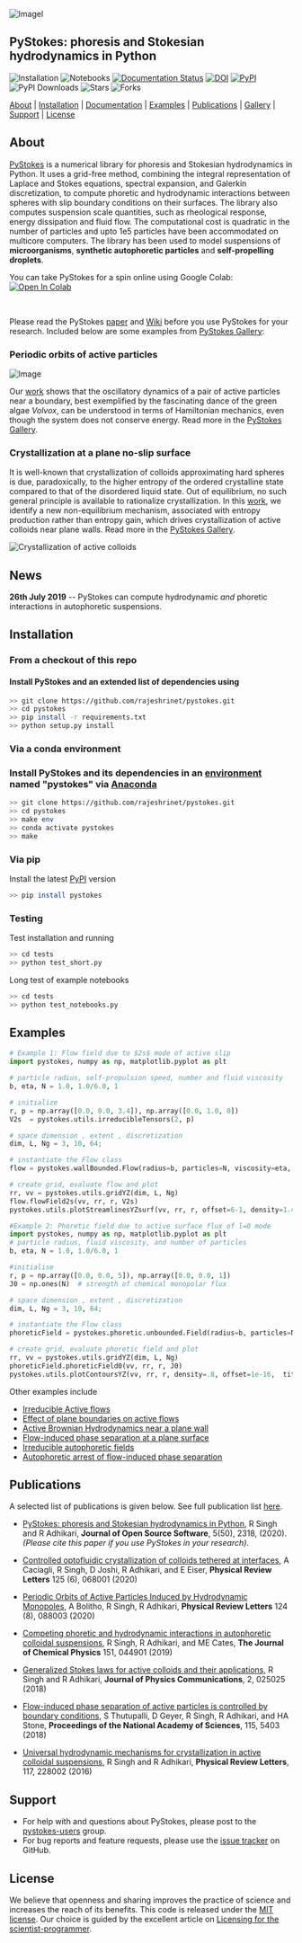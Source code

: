 ![Imagel](https://raw.githubusercontent.com/rajeshrinet/pystokes/master/examples/banner.png)


## PyStokes: phoresis and Stokesian hydrodynamics in Python 
![Installation](https://github.com/rajeshrinet/pystokes/workflows/CI/badge.svg) 
![Notebooks](https://github.com/rajeshrinet/pystokes/workflows/notebooks/badge.svg) 
[![Documentation Status](https://readthedocs.org/projects/pystokes/badge/?version=latest)](https://pystokes.readthedocs.io/en/latest/?badge=latest) 
[![DOI](https://joss.theoj.org/papers/10.21105/joss.02318/status.svg)](https://doi.org/10.21105/joss.02318) 
[![PyPI](https://img.shields.io/pypi/v/pystokes.svg)](https://pypi.python.org/pypi/pystokes)
![PyPI Downloads](https://static.pepy.tech/badge/pystokes)
![Stars](https://img.shields.io/github/stars/rajeshrinet/compPhy) 
![Forks](https://img.shields.io/github/forks/rajeshrinet/compPhy) 

[About](#about) 
| [Installation](#installation) 
| [Documentation](https://pystokes.readthedocs.io/en/latest/) 
| [Examples](#examples) 
| [Publications](#publications)
| [Gallery](https://github.com/rajeshrinet/pystokes/wiki/Gallery)
| [Support](#support) 
| [License](#license)


## About

[PyStokes](https://github.com/rajeshrinet/pystokes) is a numerical library for phoresis and Stokesian hydrodynamics in Python. It uses a grid-free method, combining the integral representation of Laplace and Stokes equations, spectral expansion, and Galerkin discretization, to compute phoretic and hydrodynamic interactions between spheres with slip boundary conditions on their surfaces. The library also computes suspension scale quantities, such as rheological response, energy dissipation and fluid flow. The computational cost is quadratic in the number of particles and upto 1e5 particles have been accommodated on multicore computers. The library has been used to model suspensions of **microorganisms**,  **synthetic autophoretic particles** and **self-propelling droplets**. 

You can take PyStokes for a spin online using Google Colab: <a target="_blank" href="https://colab.research.google.com/github/rajeshrinet/pystokes/blob/master/examples/ex01a-colab.ipynb">
  <img src="https://colab.research.google.com/assets/colab-badge.svg" alt="Open In Colab"/>
</a>

<br>

Please read the PyStokes [paper](https://doi.org/10.21105/joss.02318) and [Wiki](https://github.com/rajeshrinet/pystokes/wiki) before you use PyStokes for your research. Included below are some examples from [PyStokes Gallery](https://github.com/rajeshrinet/pystokes/wiki/Gallery): 

### Periodic orbits of active particles

![Image](https://raw.githubusercontent.com/rajeshrinet/pystokes-misc/master/gallery/2_volvox.gif)

Our [work](https://journals.aps.org/prl/abstract/10.1103/PhysRevLett.124.088003) shows that the oscillatory dynamics of a pair of active particles near
a boundary, best exemplified by the fascinating dance of the green algae
*Volvox*, can be understood in terms of Hamiltonian mechanics, even though the
system does not conserve energy. Read more in the [PyStokes Gallery](https://github.com/rajeshrinet/pystokes/wiki/Gallery).
<br>

### Crystallization at a plane no-slip surface
It is well-known that crystallization of colloids approximating hard spheres
is due, paradoxically, to the higher entropy of the ordered crystalline state
compared to that of  the disordered liquid state. Out of equilibrium, no such general
principle is available to rationalize crystallization. In this [work](https://doi.org/10.1103/PhysRevLett.117.228002), we identify a new non-equilibrium mechanism, associated with entropy production rather than entropy gain, which drives crystallization of active colloids near plane walls. Read more in the [PyStokes Gallery](https://github.com/rajeshrinet/pystokes/wiki/Gallery).


![Crystallization of active colloids](https://raw.githubusercontent.com/rajeshrinet/pystokes/master/examples/crystallite.gif) 


## News
**26th July 2019** -- PyStokes can compute hydrodynamic *and* phoretic interactions in autophoretic suspensions.  


## Installation

### From a checkout of this repo

#### Install PyStokes and an extended list of dependencies using 
 
```bash
>> git clone https://github.com/rajeshrinet/pystokes.git
>> cd pystokes
>> pip install -r requirements.txt
>> python setup.py install
```

### Via a conda environment

###  Install PyStokes and its dependencies in an [environment](https://github.com/rajeshrinet/pystokes/blob/master/environment.yml) named "pystokes" via [Anaconda](https://docs.conda.io/projects/continuumio-conda/en/latest/user-guide/install/index.html)


```bash
>> git clone https://github.com/rajeshrinet/pystokes.git
>> cd pystokes
>> make env
>> conda activate pystokes
>> make
```

### Via pip

Install the latest [PyPI](https://pypi.org/project/pystokes) version

```bash
>> pip install pystokes
```


### Testing
Test installation and running

```bash
>> cd tests
>> python test_short.py
```

Long test of example notebooks 

```bash
>> cd tests
>> python test_notebooks.py
```


## Examples


```Python
# Example 1: Flow field due to $2s$ mode of active slip
import pystokes, numpy as np, matplotlib.pyplot as plt

# particle radius, self-propulsion speed, number and fluid viscosity
b, eta, N = 1.0, 1.0/6.0, 1

# initialize
r, p = np.array([0.0, 0.0, 3.4]), np.array([0.0, 1.0, 0])
V2s  = pystokes.utils.irreducibleTensors(2, p)

# space dimension , extent , discretization
dim, L, Ng = 3, 10, 64;

# instantiate the Flow class
flow = pystokes.wallBounded.Flow(radius=b, particles=N, viscosity=eta, gridpoints=Ng*Ng)

# create grid, evaluate flow and plot
rr, vv = pystokes.utils.gridYZ(dim, L, Ng)
flow.flowField2s(vv, rr, r, V2s)  
pystokes.utils.plotStreamlinesYZsurf(vv, rr, r, offset=6-1, density=1.4, title='2s')
```

```Python
#Example 2: Phoretic field due to active surface flux of l=0 mode
import pystokes, numpy as np, matplotlib.pyplot as plt
# particle radius, fluid viscosity, and number of particles
b, eta, N = 1.0, 1.0/6.0, 1

#initialise
r, p = np.array([0.0, 0.0, 5]), np.array([0.0, 0.0, 1])
J0 = np.ones(N)  # strength of chemical monopolar flux

# space dimension , extent , discretization
dim, L, Ng = 3, 10, 64;

# instantiate the Flow class
phoreticField = pystokes.phoretic.unbounded.Field(radius=b, particles=N, phoreticConstant=eta, gridpoints=Ng*Ng)

# create grid, evaluate phoretic field and plot
rr, vv = pystokes.utils.gridYZ(dim, L, Ng)
phoreticField.phoreticField0(vv, rr, r, J0)  
pystokes.utils.plotContoursYZ(vv, rr, r, density=.8, offset=1e-16,  title='l=0') 
```

Other examples include
* [Irreducible Active flows](https://github.com/rajeshrinet/pystokes/blob/master/examples/ex01-unboundedFlow.ipynb)
* [Effect of plane boundaries on active flows](https://github.com/rajeshrinet/pystokes/blob/master/examples/ex02-flowPlaneSurface.ipynb)
* [Active Brownian Hydrodynamics near a plane wall](https://github.com/rajeshrinet/pystokes/blob/master/examples/ex03-crystalNucleation.ipynb)
* [Flow-induced phase separation at a plane surface](https://github.com/rajeshrinet/pystokes/blob/master/examples/ex04-crystallization.ipynb)
* [Irreducible autophoretic fields](https://github.com/rajeshrinet/pystokes/blob/master/examples/ex05-phoreticField.ipynb)
* [Autophoretic arrest of flow-induced phase separation](https://github.com/rajeshrinet/pystokes/blob/master/examples/ex06-arrestedCluster.ipynb)


## Publications

A selected list of publications is given below. See full publication list [here](https://github.com/rajeshrinet/pystokes/wiki/Publications).

* [PyStokes: phoresis and Stokesian hydrodynamics in Python](https://doi.org/10.21105/joss.02318), R Singh and R Adhikari, **Journal of Open Source Software**, 5(50), 2318, (2020). *(Please cite this paper if you use PyStokes in your research)*.

* [Controlled optofluidic crystallization of colloids tethered at interfaces](https://journals.aps.org/prl/abstract/10.1103/PhysRevLett.125.068001), A Caciagli, R Singh, D Joshi, R Adhikari, and E Eiser, **Physical Review Letters** 125 (6), 068001 (2020)

* [Periodic Orbits of Active Particles Induced by Hydrodynamic Monopoles](https://journals.aps.org/prl/abstract/10.1103/PhysRevLett.124.088003), A Bolitho, R Singh, R Adhikari, **Physical Review Letters** 124 (8), 088003 (2020)

* [Competing phoretic and hydrodynamic interactions in autophoretic colloidal suspensions](https://aip.scitation.org/doi/full/10.1063/1.5090179), R Singh, R Adhikari, and ME Cates, **The Journal of Chemical Physics** 151, 044901 (2019)

* [Generalized Stokes laws for active colloids and their applications](https://iopscience.iop.org/article/10.1088/2399-6528/aaab0d), R Singh and R Adhikari, **Journal of Physics Communications**, 2, 025025 (2018)


* [Flow-induced phase separation of active particles is controlled by boundary conditions](https://www.pnas.org/content/115/21/5403), S Thutupalli, D Geyer, R Singh, R Adhikari, and HA Stone, **Proceedings of the National Academy of Sciences**, 115, 5403 (2018)  

* [Universal hydrodynamic mechanisms for crystallization in active colloidal suspensions](https://doi.org/10.1103/PhysRevLett.117.228002), R Singh and R Adhikari,  **Physical Review Letters**, 117, 228002 (2016)


## Support

* For help with and questions about PyStokes, please post to the [pystokes-users](https://groups.google.com/forum/#!forum/pystokes) group.
* For bug reports and feature requests, please use the [issue tracker](https://github.com/rajeshrinet/pystokes/issues) on GitHub.

## License
We believe that openness and sharing improves the practice of science and increases the reach of its benefits. This code is released under the [MIT license](http://opensource.org/licenses/MIT). Our choice is guided by the excellent article on [Licensing for the scientist-programmer](http://www.ploscompbiol.org/article/info%3Adoi%2F10.1371%2Fjournal.pcbi.1002598). 
		


